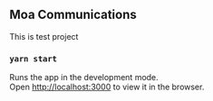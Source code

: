 ## Moa Communications

This is test project

### `yarn start`

Runs the app in the development mode.<br />
Open [http://localhost:3000](http://localhost:3000) to view it in the browser.
